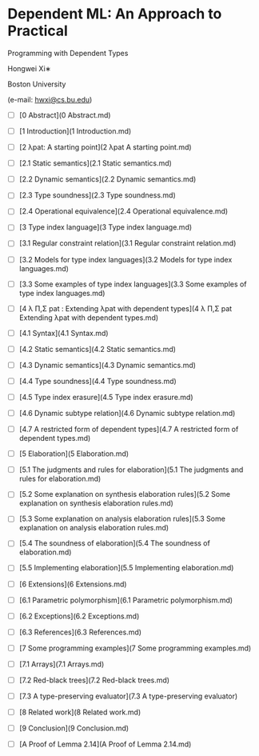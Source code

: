 # Dependent ML: An Approach to Practical

Programming with Dependent Types

Hongwei Xi∗

Boston University

(e-mail: hwxi@cs.bu.edu)

- [ ] [0 Abstract](0 Abstract.md)
- [ ] [1 Introduction](1 Introduction.md)
- [ ] [2 λpat: A starting point](2 λpat A starting point.md)
- [ ] [2.1 Static semantics](2.1 Static semantics.md)
- [ ] [2.2 Dynamic semantics](2.2 Dynamic semantics.md)
- [ ] [2.3 Type soundness](2.3 Type soundness.md)
- [ ] [2.4 Operational equivalence](2.4 Operational equivalence.md)
- [ ] [3 Type index language](3 Type index language.md)
- [ ] [3.1 Regular constraint relation](3.1 Regular constraint relation.md)
- [ ] [3.2 Models for type index languages](3.2 Models for type index languages.md)
- [ ] [3.3 Some examples of type index languages](3.3 Some examples of type index languages.md)
- [ ] [4 λ Π,Σ pat : Extending λpat with dependent types](4 λ Π,Σ pat Extending λpat with dependent types.md)
- [ ] [4.1 Syntax](4.1 Syntax.md)
- [ ] [4.2 Static semantics](4.2 Static semantics.md)
- [ ] [4.3 Dynamic semantics](4.3 Dynamic semantics.md)
- [ ] [4.4 Type soundness](4.4 Type soundness.md)
- [ ] [4.5 Type index erasure](4.5 Type index erasure.md)
- [ ] [4.6 Dynamic subtype relation](4.6 Dynamic subtype relation.md)
- [ ] [4.7 A restricted form of dependent types](4.7 A restricted form of dependent types.md)
- [ ] [5 Elaboration](5 Elaboration.md)
- [ ] [5.1 The judgments and rules for elaboration](5.1 The judgments and rules for elaboration.md)
- [ ] [5.2 Some explanation on synthesis elaboration rules](5.2 Some explanation on synthesis elaboration rules.md)
- [ ] [5.3 Some explanation on analysis elaboration rules](5.3 Some explanation on analysis elaboration rules.md)
- [ ] [5.4 The soundness of elaboration](5.4 The soundness of elaboration.md)
- [ ] [5.5 Implementing elaboration](5.5 Implementing elaboration.md)
- [ ] [6 Extensions](6 Extensions.md)
- [ ] [6.1 Parametric polymorphism](6.1 Parametric polymorphism.md)
- [ ] [6.2 Exceptions](6.2 Exceptions.md)
- [ ] [6.3 References](6.3 References.md)
- [ ] [7 Some programming examples](7 Some programming examples.md)
- [ ] [7.1 Arrays](7.1 Arrays.md)
- [ ] [7.2 Red-black trees](7.2 Red-black trees.md)
- [ ] [7.3 A type-preserving evaluator](7.3 A type-preserving evaluator)

- [ ] [8 Related work](8 Related work.md)
- [ ] [9 Conclusion](9 Conclusion.md)
- [ ] [A Proof of Lemma 2.14](A Proof of Lemma 2.14.md)

